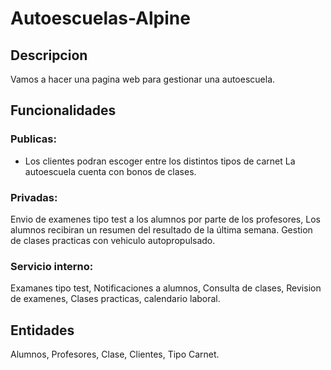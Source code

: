 # Autoescuelas-Alpine
## Descripcion
Vamos a hacer una pagina web para gestionar una autoescuela.

## Funcionalidades
### Publicas:
- Los clientes podran escoger entre los distintos tipos de carnet
La autoescuela cuenta con bonos de clases.
                                      

### Privadas:
Envio de examenes tipo test a los alumnos  por parte de los profesores,
Los alumnos recibiran un resumen del resultado de la última semana.
Gestion de clases practicas con vehiculo autopropulsado.




### Servicio interno:
Examanes tipo test,
Notificaciones a alumnos,
Consulta de clases,
Revision de examenes,
Clases practicas,
calendario laboral.

## Entidades
Alumnos,
Profesores,
Clase,
Clientes,
Tipo Carnet.
